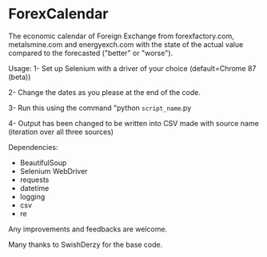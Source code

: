 # ForexCalendar
The economic calendar of Foreign Exchange from forexfactory.com, metalsmine.com and energyexch.com with the state of the actual value compared to the forecasted ("better" or "worse").

Usage:
1- Set up Selenium with a driver of your choice (default=Chrome 87 (beta))

2- Change the dates as you please at the end of the code.

3- Run this using the command "python `script_name`.py

4- Output has been changed to be written into CSV made with source name (iteration over all three sources)


Dependencies:
- BeautifulSoup
- Selenium WebDriver
- requests
- datetime
- logging
- csv
- re

Any improvements and feedbacks are welcome.

Many thanks to SwishDerzy for the base code.
